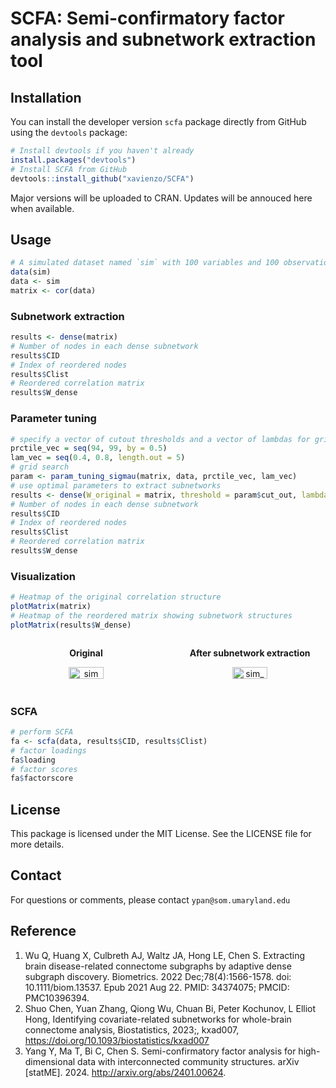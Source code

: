 # SCFA: Semi-confirmatory factor analysis and subnetwork extraction tool

## Installation
You can install the developer version `scfa` package directly from GitHub using the `devtools` package:

```r
# Install devtools if you haven't already
install.packages("devtools")
# Install SCFA from GitHub
devtools::install_github("xavienzo/SCFA")
```

Major versions will be uploaded to CRAN. Updates will be annouced here when available.

## Usage

```r
# A simulated dataset named `sim` with 100 variables and 100 observations
data(sim)
data <- sim
matrix <- cor(data)
```

### Subnetwork extraction
```r
results <- dense(matrix)
# Number of nodes in each dense subnetwork
results$CID
# Index of reordered nodes
results$Clist
# Reordered correlation matrix
results$W_dense
```
### Parameter tuning
```r
# specify a vector of cutout thresholds and a vector of lambdas for grid search
prctile_vec = seq(94, 99, by = 0.5)
lam_vec = seq(0.4, 0.8, length.out = 5)
# grid search
param <- param_tuning_sigmau(matrix, data, prctile_vec, lam_vec)
# use optimal parameters to extract subnetworks
results <- dense(W_original = matrix, threshold = param$cut_out, lambda = param$lambda_out)
# Number of nodes in each dense subnetwork
results$CID
# Index of reordered nodes
results$Clist
# Reordered correlation matrix
results$W_dense
```

### Visualization
```r
# Heatmap of the original correlation structure
plotMatrix(matrix)
# Heatmap of the reordered matrix showing subnetwork structures
plotMatrix(results$W_dense)
```
<div style="display: flex; justify-content: space-between;">
  <div style="text-align: center; width: 48%;">
    <p><strong>Original</strong></p>
    <img src="https://github.com/user-attachments/assets/5da11b49-108e-4965-993d-75f83688281a" alt="sim" style="width: 48%;"/>
  </div>
  <div style="text-align: center; width: 48%;">
    <p><strong>After subnetwork extraction</strong></p>
    <img src="https://github.com/user-attachments/assets/7f8a0133-ba30-4ea5-9cba-03ad104cec84" alt="sim_dense" style="width: 48%;"/>
  </div>
</div>

### SCFA
```r
# perform SCFA
fa <- scfa(data, results$CID, results$Clist)
# factor loadings
fa$loading
# factor scores
fa$factorscore
```

## License
This package is licensed under the MIT License. See the LICENSE file for more details.

## Contact
For questions or comments, please contact `ypan@som.umaryland.edu`

## Reference

1. Wu Q, Huang X, Culbreth AJ, Waltz JA, Hong LE, Chen S. Extracting brain disease-related connectome subgraphs by adaptive dense subgraph discovery. Biometrics. 2022 Dec;78(4):1566-1578. doi: 10.1111/biom.13537. Epub 2021 Aug 22. PMID: 34374075; PMCID: PMC10396394.
2. Shuo Chen, Yuan Zhang, Qiong Wu, Chuan Bi, Peter Kochunov, L Elliot Hong, Identifying covariate-related subnetworks for whole-brain connectome analysis, Biostatistics, 2023;, kxad007, https://doi.org/10.1093/biostatistics/kxad007
3. Yang Y, Ma T, Bi C, Chen S. Semi-confirmatory factor analysis for high-dimensional data with interconnected community structures. arXiv [statME]. 2024. http://arxiv.org/abs/2401.00624.
